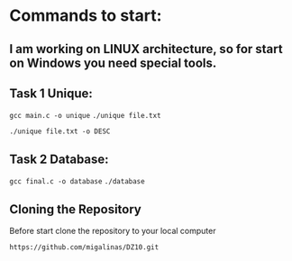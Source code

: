 
# Commands to start:
## I am working on LINUX architecture, so for start on Windows you need special tools.

## Task 1 Unique:
```gcc main.c -o unique```
```./unique file.txt```

```./unique file.txt -o DESC```

## Task 2 Database:
```gcc final.c -o database```
```./database```

## Cloning the Repository

Before start clone the repository to your local computer

```https://github.com/migalinas/DZ10.git```

